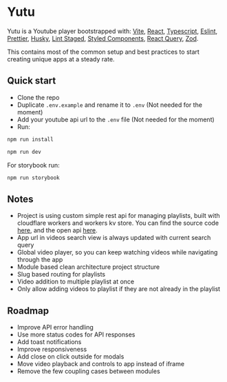 # Yutu

Yutu is a Youtube player bootstrapped
with: [Vite](https://github.com/vitejs/vite), [React](https://reactjs.org/), [Typescript](https://www.typescriptlang.org/), [Eslint](https://eslint.org/), [Prettier](https://prettier.io/), [Husky](https://typicode.github.io/husky/), [Lint Staged](https://github.com/okonet/lint-staged), [Styled Components](https://styled-components.com/), [React Query](https://tanstack.com/query), [Zod](https://zod.dev/).

This contains most of the common setup and best practices to start creating unique apps at a steady rate.

## Quick start

- Clone the repo
- Duplicate `.env.example` and rename it to `.env` (Not needed for the moment)
- Add your youtube api url to the `.env` file (Not needed for the moment)
- Run:

```bash
npm run install
```

```bash
npm run dev
```

For storybook run:

```bash
npm run storybook
```

## Notes

- Project is using custom simple rest api for managing playlists, built with cloudflare workers and workers kv store.
  You can find the source code [here](https://github.com/daroxs95/yutu-be), and the open
  api [here](https://yutu-be.daroxs95.workers.dev/).
- App url in videos search view is always updated with current search query
- Global video player, so you can keep watching videos while navigating through the app
- Module based clean architecture project structure
- Slug based routing for playlists
- Video addition to multiple playlist at once
- Only allow adding videos to playlist if they are not already in the playlist

## Roadmap

- Improve API error handling
- Use more status codes for API responses
- Add toast notifications
- Improve responsiveness
- Add close on click outside for modals
- Move video playback and controls to app instead of iframe
- Remove the few coupling cases between modules
